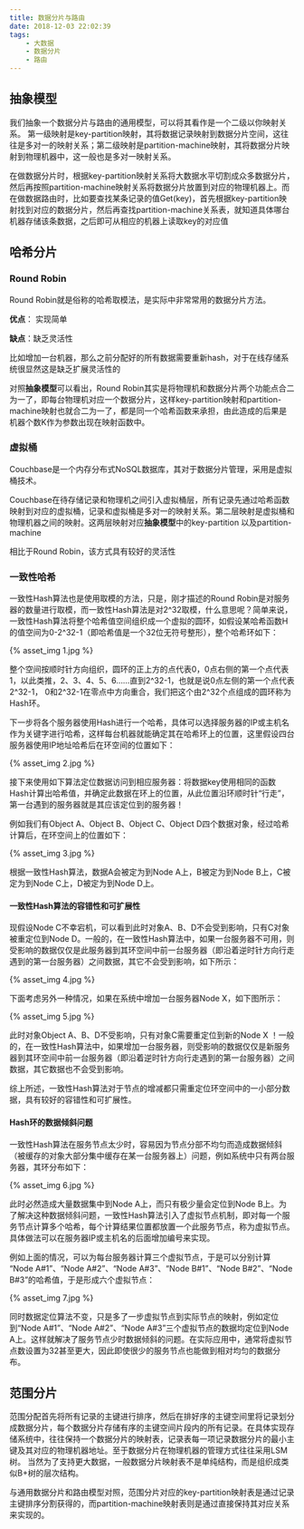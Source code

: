 ```yaml
---
title: 数据分片与路由
date: 2018-12-03 22:02:39
tags:
    - 大数据
    - 数据分片
    - 路由
---
```


## 抽象模型

我们抽象一个数据分片与路由的通用模型，可以将其看作是一个二级以你映射关系。
第一级映射是key-partition映射，其将数据记录映射到数据分片空间，这往往是多对一的映射关系；第二级映射是partition-machine映射，其将数据分片映射到物理机器中，这一般也是多对一映射关系。

在做数据分片时，根据key-partition映射关系将大数据水平切割成众多数据分片，然后再按照partition-machine映射关系将数据分片放置到对应的物理机器上。而在做数据路由时，比如要查找某条记录的值Get(key)，首先根据key-partition映射找到对应的数据分片，然后再查找partition-machine关系表，就知道具体哪台机器存储该条数据，之后即可从相应的机器上读取key的对应值

## 哈希分片

### Round Robin

Round Robin就是俗称的哈希取模法，是实际中非常常用的数据分片方法。

**优点**： 实现简单

**缺点**：缺乏灵活性

比如增加一台机器，那么之前分配好的所有数据需要重新hash，对于在线存储系统很显然这是缺乏扩展灵活性的

对照**抽象模型**可以看出，Round Robin其实是将物理机和数据分片两个功能点合二为一了，即每台物理机对应一个数据分片，这样key-partition映射和partition-machine映射也就合二为一了，都是同一个哈希函数来承担，由此造成的后果是机器个数K作为参数出现在映射函数中。

<!--more-->

### 虚拟桶

Couchbase是一个内存分布式NoSQL数据库，其对于数据分片管理，采用是虚拟桶技术。

Couchbase在待存储记录和物理机之间引入虚拟桶层，所有记录先通过哈希函数映射到对应的虚拟桶，记录和虚拟桶是多对一的映射关系。第二层映射是虚拟桶和物理机器之间的映射。这两层映射对应**抽象模型**中的key-partition 以及partition-machine

相比于Round Robin，该方式具有较好的灵活性

### 一致性哈希

一致性Hash算法也是使用取模的方法，只是，刚才描述的Round Robin是对服务器的数量进行取模，而一致性Hash算法是对2^32取模，什么意思呢？简单来说，一致性Hash算法将整个哈希值空间组织成一个虚拟的圆环，如假设某哈希函数H的值空间为0-2^32-1（即哈希值是一个32位无符号整形），整个哈希环如下：

{% asset_img 1.jpg %}

整个空间按顺时针方向组织，圆环的正上方的点代表0，0点右侧的第一个点代表1，以此类推，2、3、4、5、6……直到2^32-1，也就是说0点左侧的第一个点代表2^32-1， 0和2^32-1在零点中方向重合，我们把这个由2^32个点组成的圆环称为Hash环。

下一步将各个服务器使用Hash进行一个哈希，具体可以选择服务器的IP或主机名作为关键字进行哈希，这样每台机器就能确定其在哈希环上的位置，这里假设四台服务器使用IP地址哈希后在环空间的位置如下：

{% asset_img 2.jpg %}

接下来使用如下算法定位数据访问到相应服务器：将数据key使用相同的函数Hash计算出哈希值，并确定此数据在环上的位置，从此位置沿环顺时针“行走”，第一台遇到的服务器就是其应该定位到的服务器！

例如我们有Object A、Object B、Object C、Object D四个数据对象，经过哈希计算后，在环空间上的位置如下：

{% asset_img 3.jpg %}

根据一致性Hash算法，数据A会被定为到Node A上，B被定为到Node B上，C被定为到Node C上，D被定为到Node D上。

#### 一致性Hash算法的容错性和可扩展性

现假设Node C不幸宕机，可以看到此时对象A、B、D不会受到影响，只有C对象被重定位到Node D。一般的，在一致性Hash算法中，如果一台服务器不可用，则受影响的数据仅仅是此服务器到其环空间中前一台服务器（即沿着逆时针方向行走遇到的第一台服务器）之间数据，其它不会受到影响，如下所示：

{% asset_img 4.jpg %}

下面考虑另外一种情况，如果在系统中增加一台服务器Node X，如下图所示：

{% asset_img 5.jpg %}

此时对象Object A、B、D不受影响，只有对象C需要重定位到新的Node X ！一般的，在一致性Hash算法中，如果增加一台服务器，则受影响的数据仅仅是新服务器到其环空间中前一台服务器（即沿着逆时针方向行走遇到的第一台服务器）之间数据，其它数据也不会受到影响。

综上所述，一致性Hash算法对于节点的增减都只需重定位环空间中的一小部分数据，具有较好的容错性和可扩展性。


#### Hash环的数据倾斜问题

一致性Hash算法在服务节点太少时，容易因为节点分部不均匀而造成数据倾斜（被缓存的对象大部分集中缓存在某一台服务器上）问题，例如系统中只有两台服务器，其环分布如下：

{% asset_img 6.jpg %}

此时必然造成大量数据集中到Node A上，而只有极少量会定位到Node B上。为了解决这种数据倾斜问题，一致性Hash算法引入了虚拟节点机制，即对每一个服务节点计算多个哈希，每个计算结果位置都放置一个此服务节点，称为虚拟节点。具体做法可以在服务器IP或主机名的后面增加编号来实现。

例如上面的情况，可以为每台服务器计算三个虚拟节点，于是可以分别计算 “Node A#1”、“Node A#2”、“Node A#3”、“Node B#1”、“Node B#2”、“Node B#3”的哈希值，于是形成六个虚拟节点：

{% asset_img 7.jpg %}

同时数据定位算法不变，只是多了一步虚拟节点到实际节点的映射，例如定位到“Node A#1”、“Node A#2”、“Node A#3”三个虚拟节点的数据均定位到Node A上。这样就解决了服务节点少时数据倾斜的问题。在实际应用中，通常将虚拟节点数设置为32甚至更大，因此即使很少的服务节点也能做到相对均匀的数据分布。

## 范围分片

范围分配首先将所有记录的主键进行排序，然后在排好序的主键空间里将记录划分成数据分片，每个数据分片存储有序的主键空间片段内的所有记录。在具体实现存储系统中，往往保持一个数据分片的映射表，记录表每一项记录数据分片的最小主键及其对应的物理机器地址。至于数据分片在物理机器的管理方式往往采用LSM树。
当然为了支持更大数据，一般数据分片映射表不是单纯结构，而是组织成类似B+树的层次结构。

与通用数据分片和路由模型对照，范围分片对应的key-partition映射表是通过记录主键排序分割获得的，而partition-machine映射表则是通过直接保持其对应关系来实现的。